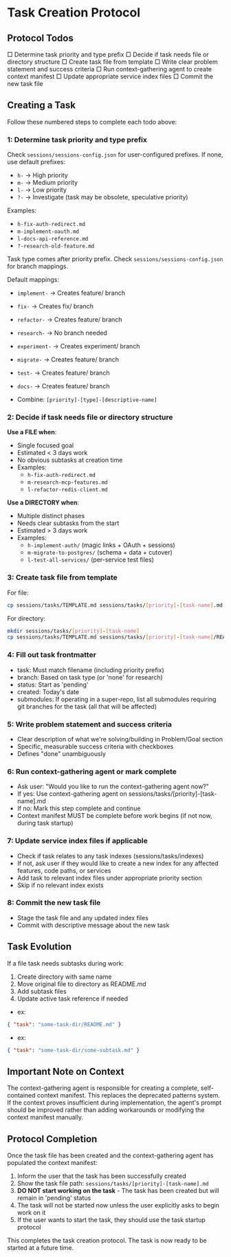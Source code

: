 # Task Creation Protocol

## Protocol Todos
<!-- Use TodoWrite to add these todos exactly as written -->
□ Determine task priority and type prefix
□ Decide if task needs file or directory structure
□ Create task file from template
□ Write clear problem statement and success criteria
□ Run context-gathering agent to create context manifest
□ Update appropriate service index files
□ Commit the new task file

## Creating a Task
Follow these numbered steps to complete each todo above:

### 1: Determine task priority and type prefix
Check `sessions/sessions-config.json` for user-configured prefixes. If none, use default prefixes:
- `h-` → High priority
- `m-` → Medium priority  
- `l-` → Low priority
- `?-` → Investigate (task may be obsolete, speculative priority)

Examples:
- `h-fix-auth-redirect.md`
- `m-implement-oauth.md`
- `l-docs-api-reference.md`
- `?-research-old-feature.md`

Task type comes after priority prefix. Check `sessions/sessions-config.json` for branch mappings.

Default mappings:
- `implement-` → Creates feature/ branch
- `fix-` → Creates fix/ branch  
- `refactor-` → Creates feature/ branch
- `research-` → No branch needed
- `experiment-` → Creates experiment/ branch
- `migrate-` → Creates feature/ branch
- `test-` → Creates feature/ branch
- `docs-` → Creates feature/ branch

- Combine: `[priority]-[type]-[descriptive-name]`

### 2: Decide if task needs file or directory structure

**Use a FILE when**:
- Single focused goal
- Estimated < 3 days work
- No obvious subtasks at creation time
- Examples:
  - `h-fix-auth-redirect.md`
  - `m-research-mcp-features.md`
  - `l-refactor-redis-client.md`

**Use a DIRECTORY when**:
- Multiple distinct phases
- Needs clear subtasks from the start
- Estimated > 3 days work
- Examples:
  - `h-implement-auth/` (magic links + OAuth + sessions)
  - `m-migrate-to-postgres/` (schema + data + cutover)
  - `l-test-all-services/` (per-service test files)

### 3: Create task file from template
For file:
```bash
cp sessions/tasks/TEMPLATE.md sessions/tasks/[priority]-[task-name].md
```
For directory:
```bash
mkdir sessions/tasks/[priority]-[task-name]
cp sessions/tasks/TEMPLATE.md sessions/tasks/[priority]-[task-name]/README.md
```

### 4: Fill out task frontmatter
  - task: Must match filename (including priority prefix)
  - branch: Based on task type (or 'none' for research)
  - status: Start as 'pending'
  - created: Today's date
  - submodules: If operating in a super-repo, list all submodules requiring git branches for the task (all that will be affected)

### 5: Write problem statement and success criteria
  - Clear description of what we're solving/building in Problem/Goal section
  - Specific, measurable success criteria with checkboxes
  - Defines "done" unambiguously

### 6: Run context-gathering agent or mark complete
  - Ask user: "Would you like to run the context-gathering agent now?"
  - If yes: Use context-gathering agent on sessions/tasks/[priority]-[task-name].md
  - If no: Mark this step complete and continue
  - Context manifest MUST be complete before work begins (if not now, during task startup)

### 7: Update service index files if applicable
  - Check if task relates to any task indexes (sessions/tasks/indexes)
  - If not, ask user if they would like to create a new index for any affected features, code paths, or services
  - Add task to relevant index files under appropriate priority section
  - Skip if no relevant index exists

### 8: Commit the new task file
- Stage the task file and any updated index files
- Commit with descriptive message about the new task


## Task Evolution

If a file task needs subtasks during work:
1. Create directory with same name
2. Move original file to directory as README.md
3. Add subtask files
4. Update active task reference if needed
  - ex:
  ```json
  { "task": "some-task-dir/README.md" }
  ```
  - ex:
  ```json
  { "task": "some-task-dir/some-subtask.md" }
  ```

## Important Note on Context

The context-gathering agent is responsible for creating a complete, self-contained context manifest. This replaces the deprecated patterns system. If the context proves insufficient during implementation, the agent's prompt should be improved rather than adding workarounds or modifying the context manifest manually.

## Protocol Completion

Once the task file has been created and the context-gathering agent has populated the context manifest:

1. Inform the user that the task has been successfully created
2. Show the task file path: `sessions/tasks/[priority]-[task-name].md`
3. **DO NOT start working on the task** - The task has been created but will remain in 'pending' status
4. The task will not be started now unless the user explicitly asks to begin work on it
5. If the user wants to start the task, they should use the task startup protocol

This completes the task creation protocol. The task is now ready to be started at a future time.
